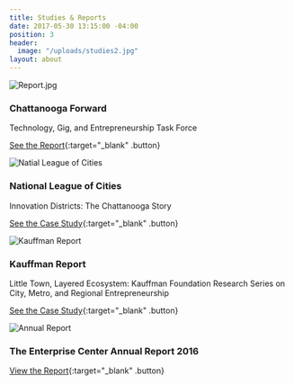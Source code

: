 ```yaml
---
title: Studies & Reports
date: 2017-05-30 13:15:00 -04:00
position: 3
header:
  image: "/uploads/studies2.jpg"
layout: about
---
```


![Report.jpg](/uploads/Report.jpg)

### Chattanooga Forward
Technology, Gig, and Entrepreneurship Task Force

[See the Report](http://www.chattanooga.gov/images/Mayor_Images/Chattanooga_Forward_Working_report.pdf){:target="_blank" .button}

![Natial League of Cities](/uploads/cities-league.jpg)

### National League of Cities
Innovation Districts: The Chattanooga Story

[See the Case Study](http://www.nlc.org/find-city-solutions/city-solutions-and-applied-research/urban-development/innovation-districts/innovation-districts-the-chattanooga-story){:target="_blank" .button}

![Kauffman Report](/uploads/kauffman.jpg)

### Kauffman Report
Little Town, Layered Ecosystem: Kauffman Foundation Research Series on City, Metro, and Regional Entrepreneurship

[See the Case Study](http://www.kauffman.org/~/media/kauffman_org/research%20reports%20and%20covers/2016/chattanooga_entrepreneurship_ecosystem_study.pdf){:target="_blank" .button}


![Annual Report](/uploads/annual-report.jpg)

### The Enterprise Center Annual Report 2016
[View the Report](/uploads/TEC-AnnualReport-2016.pdf){:target="_blank" .button}
